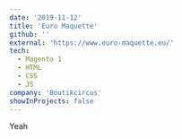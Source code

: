 ```yaml
---
date: '2019-11-12'
title: 'Euro Maquette'
github: ''
external: 'https://www.euro-maquette.eu/'
tech:
  - Magento 1
  - HTML
  - CSS
  - JS
company: 'Boutikcircus'
showInProjects: false
---
```


Yeah
